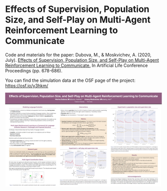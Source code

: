 # Effects of Supervision, Population Size, and Self-Play on Multi-Agent Reinforcement Learning to Communicate

Code and materials for the paper: Dubova, M., & Moskvichev, A. (2020, July). [Effects of Supervision, Population Size, and Self-Play on Multi-Agent Reinforcement Learning to Communicate.](https://www.mitpressjournals.org/doi/abs/10.1162/isal_a_00328) In Artificial Life Conference Proceedings (pp. 678-686).

You can find the simulation data at the OSF page of the project: https://osf.io/y3hkm/

![Poster](https://github.com/blinodelka/Multi-Agent-Communication-Learning/blob/master/poster.png)
